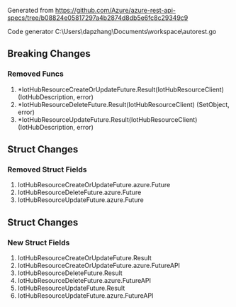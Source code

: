 Generated from https://github.com/Azure/azure-rest-api-specs/tree/b08824e05817297a4b2874d8db5e6fc8c29349c9

Code generator C:\Users\dapzhang\Documents\workspace\autorest.go

## Breaking Changes

### Removed Funcs

1. *IotHubResourceCreateOrUpdateFuture.Result(IotHubResourceClient) (IotHubDescription, error)
1. *IotHubResourceDeleteFuture.Result(IotHubResourceClient) (SetObject, error)
1. *IotHubResourceUpdateFuture.Result(IotHubResourceClient) (IotHubDescription, error)

## Struct Changes

### Removed Struct Fields

1. IotHubResourceCreateOrUpdateFuture.azure.Future
1. IotHubResourceDeleteFuture.azure.Future
1. IotHubResourceUpdateFuture.azure.Future

## Struct Changes

### New Struct Fields

1. IotHubResourceCreateOrUpdateFuture.Result
1. IotHubResourceCreateOrUpdateFuture.azure.FutureAPI
1. IotHubResourceDeleteFuture.Result
1. IotHubResourceDeleteFuture.azure.FutureAPI
1. IotHubResourceUpdateFuture.Result
1. IotHubResourceUpdateFuture.azure.FutureAPI
